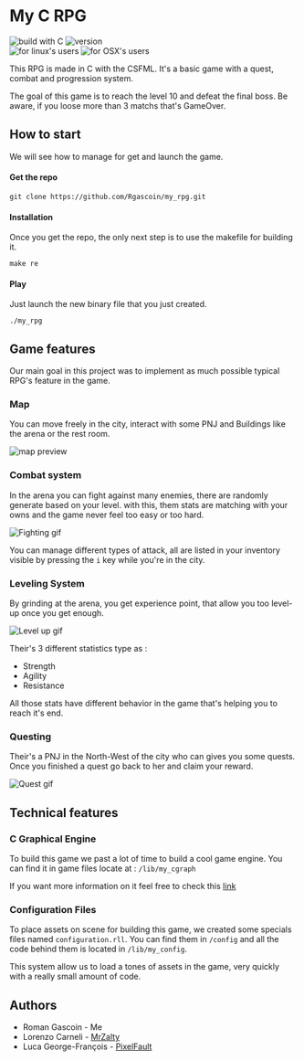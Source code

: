 # My C RPG
![build with C](https://img.shields.io/badge/Build%20with-C-green) ![version](https://img.shields.io/badge/Version-1.0-brightgreen)  		
![for linux's users](https://img.shields.io/badge/made%20for-Linux-orange) ![for OSX's users](https://img.shields.io/badge/made%20for-OSX-blue)

This RPG is made in C with the CSFML.
It's a basic game with a quest, combat and progression system.

The goal of this game is to reach the level 10 and defeat the final boss.
Be aware, if you loose more than 3 matchs that's GameOver.

## How to start
We will see how to manage for get and launch the game.

#### Get the repo
    git clone https://github.com/Rgascoin/my_rpg.git
    
#### Installation
Once you get the repo, the only next step is to use the makefile for building it.

    make re
    
#### Play
Just launch the new binary file that you just created.

    ./my_rpg
    
## Game features
Our main goal in this project was to implement as much possible typical RPG's feature in the game.

### Map
You can move freely in the city, interact with some PNJ and Buildings like the arena or the rest room.

![map preview](https://s6.gifyu.com/images/ezgif.com-video-to-gif-3f027a03c906ba97c.gif)

### Combat system
In the arena you can fight against many enemies, there are randomly generate based on your level. with this, them stats are matching with your owns and the game never feel too easy or too hard.

![Fighting gif](https://s6.gifyu.com/images/ezgif.com-video-to-gif78c13f7357f3c555.md.gif)

You can manage different types of attack, all are listed in your inventory visible by pressing the `i` key while you're in the city.

### Leveling System
By grinding at the arena, you get experience point, that allow you too level-up once you get enough.

![Level up gif](https://s6.gifyu.com/images/ezgif.com-video-to-gif-1ec408be78f2a112e-1.gif)

Their's 3 different statistics type as :

 - Strength
 - Agility
 - Resistance

All those stats have different behavior in the game that's helping you to reach it's end.

### Questing
Their's a PNJ in the North-West of the city who can gives you some quests.
Once you finished a quest go back to her and claim your reward.

![Quest gif](https://s6.gifyu.com/images/ezgif.com-video-to-gif-20a01cd32636a8e12.gif)

## Technical features

### C Graphical Engine
To build this game we past a lot of time to build a cool game engine.
You can find it in game files locate at : `/lib/my_cgraph`

If you want more information on it feel free to check this [link](https://github.com/MrZalTy/my_cgraph)

### Configuration Files
To place assets on scene for building this game, we created some specials files named `configuration.rll`.
You can find them in `/config` and all the code behind them is located in `/lib/my_config`.

This system allow us to load a tones of assets in the game, very quickly with a really small amount of code.

## Authors

 - Roman Gascoin - Me
 - Lorenzo Carneli - [MrZalty](https://github.com/MrZalTy)
 - Luca George-François - [PixelFault](https://github.com/Pixelfault-tech)
